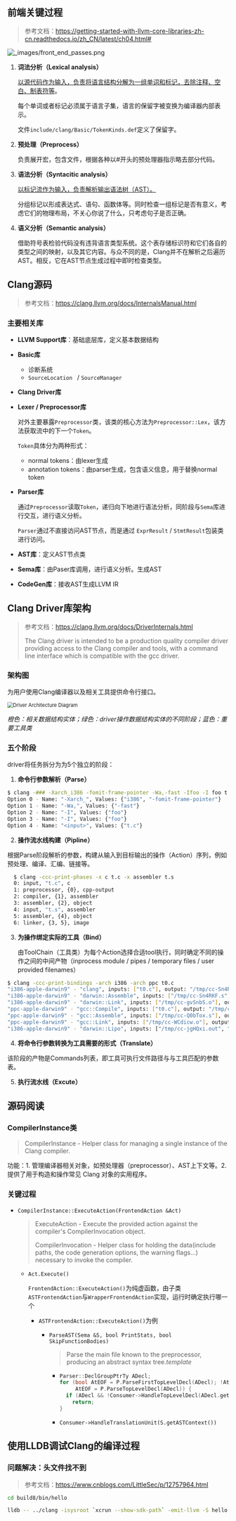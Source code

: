 ## 前端关键过程

> 参考文档：https://getting-started-with-llvm-core-libraries-zh-cn.readthedocs.io/zh_CN/latest/ch04.html#

![_images/front_end_passes.png](https://getting-started-with-llvm-core-libraries-zh-cn.readthedocs.io/zh_CN/latest/_images/front_end_passes.png)

1. **词法分析（Lexical analysis）**

   <u>以源代码作为输入，负责将语言结构分解为一组单词和标记，去除注释、空白、制表符等</u>。

   每个单词或者标记必须属于语言子集，语言的保留字被变换为编译器内部表示。

   文件`include/clang/Basic/TokenKinds.def`定义了保留字。

2. **预处理（Preprocess）**

   负责展开宏，包含文件，根据各种以#开头的预处理器指示略去部分代码。

3. **语法分析（Syntacitic analysis）**

   <u>以标记流作为输入，负责解析输出语法树（AST）。</u>

   分组标记以形成表达式、语句、函数体等。同时检查一组标记是否有意义，考虑它们的物理布局，不关心你说了什么，只考虑句子是否正确。

4. **语义分析（Semantic analysis）**

   借助符号表检验代码没有违背语言类型系统。这个表存储标识符和它们各自的类型之间的映射，以及其它内容。与众不同的是，Clang并不在解析之后遍历AST。相反，它在AST节点生成过程中即时检查类型。



## Clang源码

> 参考文档：https://clang.llvm.org/docs/InternalsManual.html

### 主要相关库

- **LLVM Support库**：基础底层库，定义基本数据结构

- **Basic库**

  - 诊断系统
  -  `SourceLocation ` /  `SourceManager` 

- **Clang Driver库**

- **Lexer / Preprocessor库**

  对外主要暴露`Preprocessor`类，该类的核心方法为`Preprocessor::Lex`，该方法获取流中的下一个`Token`。

  `Token`具体分为两种形式：

  - normal tokens：由lexer生成
  - annotation tokens：由parser生成，包含语义信息，用于替换normal token

- **Parser库**

  通过`Preprocessor`读取`Token`，递归向下地进行语法分析，同阶段与`Sema`库进行交互，进行语义分析。

  `Parser`通过不直接访问AST节点，而是通过 `ExprResult`  /  `StmtResult`包装类进行访问。

- **AST库**：定义AST节点类

- **Sema库**：由Paser库调用，进行语义分析。生成AST

- **CodeGen库**：接收AST生成LLVM IR



## Clang Driver库架构

> 参考文档：https://clang.llvm.org/docs/DriverInternals.html
>
> The Clang driver is intended to be a production quality compiler driver providing access to the Clang compiler and tools, with a command line interface which is compatible with the gcc driver.

### 架构图

为用户使用Clang编译器以及相关工具提供命令行接口。

<img src="https://releases.llvm.org/8.0.1/tools/clang/docs/_images/DriverArchitecture.png" alt="Driver Architecture Diagram" style="zoom:80%;" />

*橙色：相关数据结构实体；绿色：driver操作数据结构实体的不同阶段；蓝色：重要工具类*

### 五个阶段

driver将任务拆分为为5个独立的阶段：

1. **命令行参数解析（Parse）**

```bash
$ clang -### -Xarch_i386 -fomit-frame-pointer -Wa,-fast -Ifoo -I foo t.c
Option 0 - Name: "-Xarch_", Values: {"i386", "-fomit-frame-pointer"}
Option 1 - Name: "-Wa,", Values: {"-fast"}
Option 2 - Name: "-I", Values: {"foo"}
Option 3 - Name: "-I", Values: {"foo"}
Option 4 - Name: "<input>", Values: {"t.c"}
```

2. **操作流水线构建（Pipline）**

​		根据Parse阶段解析的参数，构建从输入到目标输出的操作（Action）序列，例如预处理、编译、汇编、链接等。

```bash
  $ clang -ccc-print-phases -x c t.c -x assembler t.s
  0: input, "t.c", c
  1: preprocessor, {0}, cpp-output
  2: compiler, {1}, assembler
  3: assembler, {2}, object
  4: input, "t.s", assembler
  5: assembler, {4}, object
  6: linker, {3, 5}, image
```

3. **为操作绑定实际的工具（Bind）**

   由ToolChain（工具类）为每个Action选择合适tool执行，同时确定不同的操作之间的中间产物（inprocess module / pipes / temporary files / user provided filenames）

```bash
$ clang -ccc-print-bindings -arch i386 -arch ppc t0.c
"i386-apple-darwin9" - "clang", inputs: ["t0.c"], output: "/tmp/cc-Sn4RKF.s"
"i386-apple-darwin9" - "darwin::Assemble", inputs: ["/tmp/cc-Sn4RKF.s"], output: "/tmp/cc-gvSnbS.o"
"i386-apple-darwin9" - "darwin::Link", inputs: ["/tmp/cc-gvSnbS.o"], output: "/tmp/cc-jgHQxi.out"
"ppc-apple-darwin9" - "gcc::Compile", inputs: ["t0.c"], output: "/tmp/cc-Q0bTox.s"
"ppc-apple-darwin9" - "gcc::Assemble", inputs: ["/tmp/cc-Q0bTox.s"], output: "/tmp/cc-WCdicw.o"
"ppc-apple-darwin9" - "gcc::Link", inputs: ["/tmp/cc-WCdicw.o"], output: "/tmp/cc-HHBEBh.out"
"i386-apple-darwin9" - "darwin::Lipo", inputs: ["/tmp/cc-jgHQxi.out", "/tmp/cc-HHBEBh.out"], output: "a.out"
```

4. **将命令行参数转换为工具需要的形式（Translate）**

​		该阶段的产物是Commands列表，即工具可执行文件路径与与工具匹配的参数表。

5. **执行流水线（Excute）**



## 源码阅读

### CompilerInstance类

> CompilerInstance - Helper class for managing a single instance of the Clang compiler.

功能：1. 管理编译器相关对象，如预处理器（preprocessor）、AST上下文等。2. 提供了用于构造和操作常见 Clang 对象的实用程序。

### 关键过程

- `CompilerInstance::ExecuteAction(FrontendAction &Act)`

  > ExecuteAction - Execute the provided action against the compiler's CompilerInvocation object.
  >
  > CompilerInvocation - Helper class for holding the data(include paths, the code generation options, the warning flags...) necessary to invoke the compiler.

  - `Act.Execute()`

    `FrontendAction::ExecuteAction()`为纯虚函数，由子类`ASTFrontendAction`与`WrapperFrontendAction`实现，运行时确定执行哪一个

    - `ASTFrontendAction::ExecuteAction()`为例

      - `ParseAST(Sema &S, bool PrintStats, bool SkipFunctionBodies)`

        > Parse the main file known to the preprocessor, producing an abstract syntax tree.*template*

        - ```c++
          Parser::DeclGroupPtrTy ADecl;
          for (bool AtEOF = P.ParseFirstTopLevelDecl(ADecl); !AtEOF;
               AtEOF = P.ParseTopLevelDecl(ADecl)) {
            if (ADecl && !Consumer->HandleTopLevelDecl(ADecl.get()))
              return;
          }
          ```

          

        - `Consumer->HandleTranslationUnit(S.getASTContext())`





## 使用LLDB调试Clang的编译过程

### 问题解决：头文件找不到

> 参考文档：https://www.cnblogs.com/LittleSec/p/12757964.html

```bash
cd build8/bin/hello

lldb -- ../clang -isysroot `xcrun --show-sdk-path` -emit-llvm -S hello.c -o hello.ll

```

























